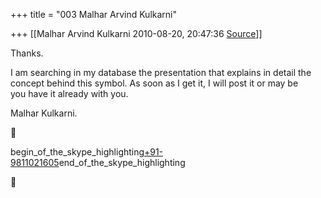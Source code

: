 +++
title = "003 Malhar Arvind Kulkarni"

+++
[[Malhar Arvind Kulkarni	2010-08-20, 20:47:36 [Source](https://groups.google.com/g/bvparishat/c/C21vRGseUts)]]



Thanks.

I am searching in my database the presentation that explains in detail the  
concept behind this symbol. As soon as I get it, I will post it or may be  
you have it already with you.

Malhar Kulkarni.



begin_of_the_skype_highlighting[+91-9811021605](tel:+91%2098110%2021605)end_of_the_skype_highlighting



